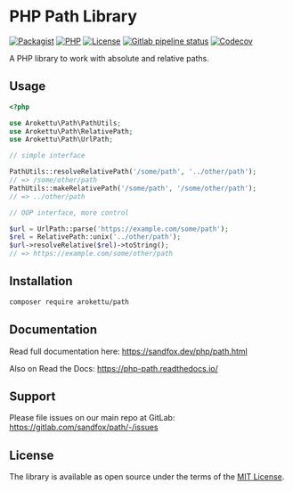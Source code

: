 # PHP Path Library

[![Packagist](https://img.shields.io/packagist/v/arokettu/path.svg?style=flat-square)](https://packagist.org/packages/arokettu/path)
[![PHP](https://img.shields.io/packagist/php-v/arokettu/path.svg?style=flat-square)](https://packagist.org/packages/arokettu/path)
[![License](https://img.shields.io/packagist/l/arokettu/path.svg?style=flat-square)](https://opensource.org/licenses/MIT)
[![Gitlab pipeline status](https://img.shields.io/gitlab/pipeline/sandfox/php-path/master.svg?style=flat-square)](https://gitlab.com/sandfox/php-path/-/pipelines)
[![Codecov](https://img.shields.io/codecov/c/gl/sandfox/php-path?style=flat-square)](https://codecov.io/gl/sandfox/php-path/)

A PHP library to work with absolute and relative paths.

## Usage

```php
<?php

use Arokettu\Path\PathUtils;
use Arokettu\Path\RelativePath;
use Arokettu\Path\UrlPath;

// simple interface

PathUtils::resolveRelativePath('/some/path', '../other/path');
// => /some/other/path
PathUtils::makeRelativePath('/some/path', '/some/other/path');
// => ../other/path

// OOP interface, more control

$url = UrlPath::parse('https://example.com/some/path');
$rel = RelativePath::unix('../other/path');
$url->resolveRelative($rel)->toString();
// => https://example.com/some/other/path
```

## Installation

```bash
composer require arokettu/path
```

## Documentation

Read full documentation here: <https://sandfox.dev/php/path.html>

Also on Read the Docs: <https://php-path.readthedocs.io/>

## Support

Please file issues on our main repo at GitLab: <https://gitlab.com/sandfox/path/-/issues>

## License

The library is available as open source under the terms of the [MIT License].

[MIT License]: https://opensource.org/licenses/MIT

